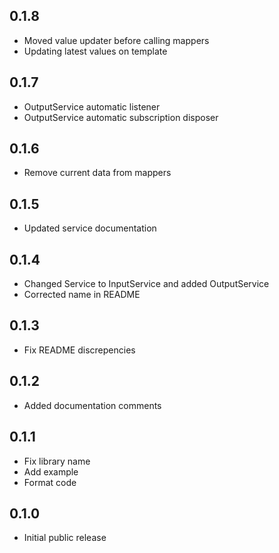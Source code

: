 ## 0.1.8

* Moved value updater before calling mappers
* Updating latest values on template

## 0.1.7

* OutputService automatic listener
* OutputService automatic subscription disposer

## 0.1.6

* Remove current data from mappers

## 0.1.5

* Updated service documentation

## 0.1.4

* Changed Service to InputService and added OutputService
* Corrected name in README

## 0.1.3

* Fix README discrepencies

## 0.1.2

* Added documentation comments

## 0.1.1

* Fix library name
* Add example
* Format code

## 0.1.0

* Initial public release